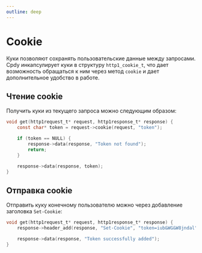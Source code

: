 ```yaml
---
outline: deep
---
```


# Cookie

Куки позволяют сохранять пользовательские данные между запросами. Cpdy инкапсулирует куки в структуру `http1_cookie_t`, что дает возможность обращаться к ним через метод `cookie` и дает дополнительное удобство в работе.

## Чтение cookie

Получить куки из текущего запроса можно следующим образом:

```C
void get(http1request_t* request, http1response_t* response) {
    const char* token = request->cookie(request, "token");

    if (token == NULL) {
        response->data(response, "Token not found");
        return;
    }

    response->data(response, token);
}
```

## Отправка cookie

Отправить куку конечному пользователю можно через добавление заголовка `Set-Cookie`:

```C
void get(http1request_t* request, http1response_t* response) {
    response->header_add(response, "Set-Cookie", "token=iub&WG&W8jndal");

    response->data(response, "Token successfully added");
}
```
